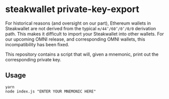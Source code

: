 # steakwallet private-key-export

For historical reasons (and oversight on our part), Ethereum wallets in Steakwallet are not derived from the typical `m/44’/60’/0’/0/0` derivation path. This makes it difficult to import your Steakwallet into other wallets. For our upcoming OMNI release, and corresponding OMNI wallets, this incompatibility has been fixed.

This repository contains a script that will, given a mnemonic, print out the corresponding private key.

## Usage

```
yarn
node index.js "ENTER YOUR MNEMONIC HERE"
```
